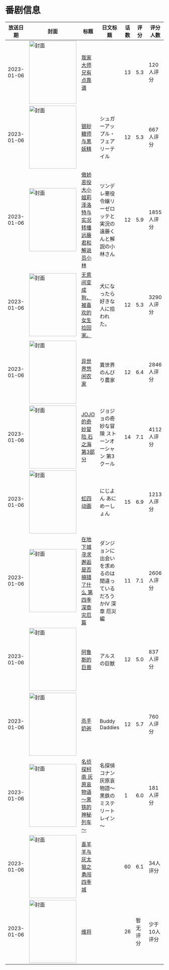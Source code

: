 # 番剧信息

|放送日期|封面|标题|日文标题|话数|评分|评分人数|
|---|---|---|---|---|---|---|
|2023-01-06|<img src="//lain.bgm.tv/pic/cover/c/81/e1/325329_Gjvac.jpg" alt="封面" style="width:150px;height:200px;object-fit:cover;">|[我家大师兄有点靠谱](https://bangumi.tv/subject/325329)||13|5.3|120人评分|
|2023-01-06|<img src="//lain.bgm.tv/pic/cover/c/cf/70/351373_15yYP.jpg" alt="封面" style="width:150px;height:200px;object-fit:cover;">|[银砂糖师与黑妖精](https://bangumi.tv/subject/351373)|シュガーアップル・フェアリーテイル|12|5.3|667人评分|
|2023-01-06|<img src="//lain.bgm.tv/pic/cover/c/db/31/363308_461Oh.jpg" alt="封面" style="width:150px;height:200px;object-fit:cover;">|[傲娇恶役大小姐莉泽洛特与实况转播远藤君和解说员小林](https://bangumi.tv/subject/363308)|ツンデレ悪役令嬢リーゼロッテと実況の遠藤くんと解説の小林さん|12|5.9|1855人评分|
|2023-01-06|<img src="//lain.bgm.tv/pic/cover/c/83/d3/374319_JSG4d.jpg" alt="封面" style="width:150px;height:200px;object-fit:cover;">|[无意间变成狗，被喜欢的女生捡回家。](https://bangumi.tv/subject/374319)|犬になったら好きな人に拾われた。|12|5.3|3290人评分|
|2023-01-06|<img src="//lain.bgm.tv/pic/cover/c/09/1a/376137_OjCOB.jpg" alt="封面" style="width:150px;height:200px;object-fit:cover;">|[异世界悠闲农家](https://bangumi.tv/subject/376137)|異世界のんびり農家|12|6.4|2846人评分|
|2023-01-06|<img src="//lain.bgm.tv/pic/cover/c/f7/40/395782_2KxQx.jpg" alt="封面" style="width:150px;height:200px;object-fit:cover;">|[JOJO的奇妙冒险 石之海 第3部分](https://bangumi.tv/subject/395782)|ジョジョの奇妙な冒険 ストーンオーシャン 第3クール|14|7.1|4112人评分|
|2023-01-06|<img src="//lain.bgm.tv/pic/cover/c/31/aa/401960_nQcWc.jpg" alt="封面" style="width:150px;height:200px;object-fit:cover;">|[虹四动画](https://bangumi.tv/subject/401960)|にじよん あにめーしょん|15|6.9|1213人评分|
|2023-01-06|<img src="//lain.bgm.tv/pic/cover/c/9e/4b/402223_xN4rh.jpg" alt="封面" style="width:150px;height:200px;object-fit:cover;">|[在地下城寻求邂逅是否搞错了什么 第四季 深章 灾厄篇](https://bangumi.tv/subject/402223)|ダンジョンに出会いを求めるのは間違っているだろうかⅣ 深章 厄災編|11|7.1|2606人评分|
|2023-01-06|<img src="//lain.bgm.tv/pic/cover/c/86/f8/403020_IDDVV.jpg" alt="封面" style="width:150px;height:200px;object-fit:cover;">|[阿鲁斯的巨兽](https://bangumi.tv/subject/403020)|アルスの巨獣|12|5.0|837人评分|
|2023-01-06|<img src="//lain.bgm.tv/pic/cover/c/39/70/405659_1ReXS.jpg" alt="封面" style="width:150px;height:200px;object-fit:cover;">|[杀手奶爸](https://bangumi.tv/subject/405659)|Buddy Daddies|12|5.7|760人评分|
|2023-01-06|<img src="//lain.bgm.tv/pic/cover/c/ec/e7/410166_G6NCY.jpg" alt="封面" style="width:150px;height:200px;object-fit:cover;">|[名侦探柯南 灰原哀物语～黑铁的神秘列车～](https://bangumi.tv/subject/410166)|名探偵コナン 灰原哀物語～黒鉄のミステリートレイン～|1|6.0|181人评分|
|2023-01-06|<img src="//lain.bgm.tv/pic/cover/c/0f/be/411253_9Bsz2.jpg" alt="封面" style="width:150px;height:200px;object-fit:cover;">|[喜羊羊与灰太狼之勇闯四季城](https://bangumi.tv/subject/411253)||60|6.1|34人评分|
|2023-01-06|<img src="//lain.bgm.tv/pic/cover/c/6c/c0/413617_ttJh4.jpg" alt="封面" style="width:150px;height:200px;object-fit:cover;">|[维将](https://bangumi.tv/subject/413617)||26|暂无评分|少于10人评分|
